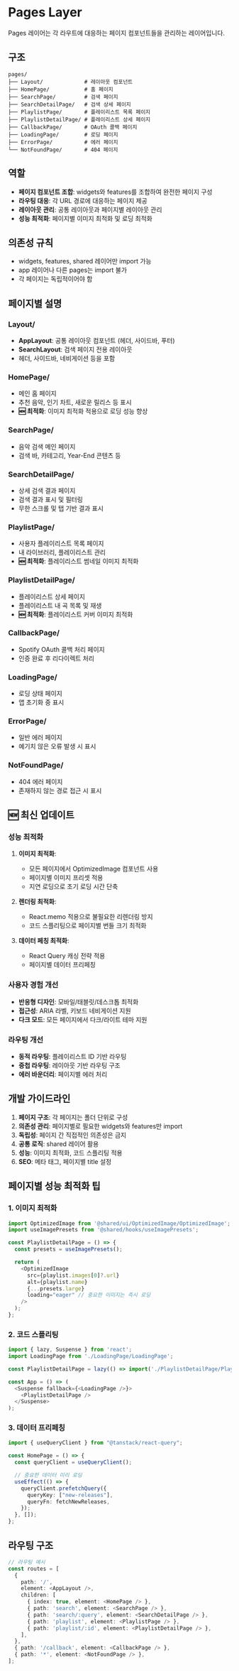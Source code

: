 # Pages Layer

Pages 레이어는 각 라우트에 대응하는 페이지 컴포넌트들을 관리하는 레이어입니다.

## 구조

```
pages/
├── Layout/             # 레이아웃 컴포넌트
├── HomePage/           # 홈 페이지
├── SearchPage/         # 검색 페이지
├── SearchDetailPage/   # 검색 상세 페이지
├── PlaylistPage/       # 플레이리스트 목록 페이지
├── PlaylistDetailPage/ # 플레이리스트 상세 페이지
├── CallbackPage/       # OAuth 콜백 페이지
├── LoadingPage/        # 로딩 페이지
├── ErrorPage/          # 에러 페이지
└── NotFoundPage/       # 404 페이지
```

## 역할

- **페이지 컴포넌트 조합**: widgets와 features를 조합하여 완전한 페이지 구성
- **라우팅 대응**: 각 URL 경로에 대응하는 페이지 제공
- **레이아웃 관리**: 공통 레이아웃과 페이지별 레이아웃 관리
- **성능 최적화**: 페이지별 이미지 최적화 및 로딩 최적화

## 의존성 규칙

- widgets, features, shared 레이어만 import 가능
- app 레이어나 다른 pages는 import 불가
- 각 페이지는 독립적이어야 함

## 페이지별 설명

### Layout/

- **AppLayout**: 공통 레이아웃 컴포넌트 (헤더, 사이드바, 푸터)
- **SearchLayout**: 검색 페이지 전용 레이아웃
- 헤더, 사이드바, 네비게이션 등을 포함

### HomePage/

- 메인 홈 페이지
- 추천 음악, 인기 차트, 새로운 릴리스 등 표시
- **🆕 최적화**: 이미지 최적화 적용으로 로딩 성능 향상

### SearchPage/

- 음악 검색 메인 페이지
- 검색 바, 카테고리, Year-End 콘텐츠 등

### SearchDetailPage/

- 상세 검색 결과 페이지
- 검색 결과 표시 및 필터링
- 무한 스크롤 및 탭 기반 결과 표시

### PlaylistPage/

- 사용자 플레이리스트 목록 페이지
- 내 라이브러리, 플레이리스트 관리
- **🆕 최적화**: 플레이리스트 썸네일 이미지 최적화

### PlaylistDetailPage/

- 플레이리스트 상세 페이지
- 플레이리스트 내 곡 목록 및 재생
- **🆕 최적화**: 플레이리스트 커버 이미지 최적화

### CallbackPage/

- Spotify OAuth 콜백 처리 페이지
- 인증 완료 후 리다이렉트 처리

### LoadingPage/

- 로딩 상태 페이지
- 앱 초기화 중 표시

### ErrorPage/

- 일반 에러 페이지
- 예기치 않은 오류 발생 시 표시

### NotFoundPage/

- 404 에러 페이지
- 존재하지 않는 경로 접근 시 표시

## 🆕 최신 업데이트

### 성능 최적화

1. **이미지 최적화**:

   - 모든 페이지에서 OptimizedImage 컴포넌트 사용
   - 페이지별 이미지 프리셋 적용
   - 지연 로딩으로 초기 로딩 시간 단축

2. **렌더링 최적화**:

   - React.memo 적용으로 불필요한 리렌더링 방지
   - 코드 스플리팅으로 페이지별 번들 크기 최적화

3. **데이터 페칭 최적화**:
   - React Query 캐싱 전략 적용
   - 페이지별 데이터 프리페칭

### 사용자 경험 개선

- **반응형 디자인**: 모바일/태블릿/데스크톱 최적화
- **접근성**: ARIA 라벨, 키보드 네비게이션 지원
- **다크 모드**: 모든 페이지에서 다크/라이트 테마 지원

### 라우팅 개선

- **동적 라우팅**: 플레이리스트 ID 기반 라우팅
- **중첩 라우팅**: 레이아웃 기반 라우팅 구조
- **에러 바운더리**: 페이지별 에러 처리

## 개발 가이드라인

1. **페이지 구조**: 각 페이지는 폴더 단위로 구성
2. **의존성 관리**: 페이지별로 필요한 widgets와 features만 import
3. **독립성**: 페이지 간 직접적인 의존성은 금지
4. **공통 로직**: shared 레이어 활용
5. **성능**: 이미지 최적화, 코드 스플리팅 적용
6. **SEO**: 메타 태그, 페이지별 title 설정

## 페이지별 성능 최적화 팁

### 1. 이미지 최적화

```typescript
import OptimizedImage from '@shared/ui/OptimizedImage/OptimizedImage';
import useImagePresets from '@shared/hooks/useImagePresets';

const PlaylistDetailPage = () => {
  const presets = useImagePresets();

  return (
    <OptimizedImage
      src={playlist.images[0]?.url}
      alt={playlist.name}
      {...presets.large}
      loading="eager" // 중요한 이미지는 즉시 로딩
    />
  );
};
```

### 2. 코드 스플리팅

```typescript
import { lazy, Suspense } from 'react';
import LoadingPage from './LoadingPage/LoadingPage';

const PlaylistDetailPage = lazy(() => import('./PlaylistDetailPage/PlaylistDetailPage'));

const App = () => (
  <Suspense fallback={<LoadingPage />}>
    <PlaylistDetailPage />
  </Suspense>
);
```

### 3. 데이터 프리페칭

```typescript
import { useQueryClient } from "@tanstack/react-query";

const HomePage = () => {
  const queryClient = useQueryClient();

  // 중요한 데이터 미리 로딩
  useEffect(() => {
    queryClient.prefetchQuery({
      queryKey: ["new-releases"],
      queryFn: fetchNewReleases,
    });
  }, []);
};
```

## 라우팅 구조

```typescript
// 라우팅 예시
const routes = [
  {
    path: '/',
    element: <AppLayout />,
    children: [
      { index: true, element: <HomePage /> },
      { path: 'search', element: <SearchPage /> },
      { path: 'search/:query', element: <SearchDetailPage /> },
      { path: 'playlist', element: <PlaylistPage /> },
      { path: 'playlist/:id', element: <PlaylistDetailPage /> },
    ],
  },
  { path: '/callback', element: <CallbackPage /> },
  { path: '*', element: <NotFoundPage /> },
];
```
